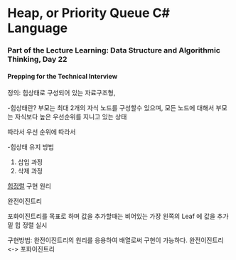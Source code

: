 # Heap, or Priority Queue C# Language

### Part of the Lecture Learning: Data Structure and Algorithmic Thinking, Day 22

#### <b>Prepping for the Technical Interview</b>


정의: 힙상태로 구성되어 있는 자료구조형, 

-힙상태란?
부모는 최대 2개의 자식 노드를 구성할수 있으며, 모든 노드에 대해서 부모는 자식보다 높은 우선순위를 지니고 있는 상태 

따라서 우선 순위에 따라서 

-힙상태 유지 방법 
1. 삽입 과정
2. 삭제 과정

[힙정렬](./Algorithm_Sorting.md) 구현 원리

완전이진트리 

포화이진트리를 목표로 하며 값을 추가할때는 비어있는 가장 왼쪽의 Leaf 에 값을 추가 밑 힙 정렬 실시 

구현방법: 완전이진트리의 원리를 응용하여 배열로써 구현이 가능하다. 
완전이진트리 <-> 포화이진트리 
